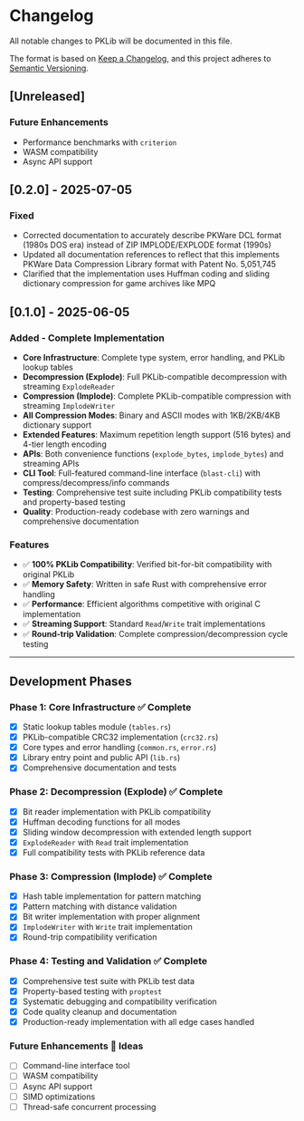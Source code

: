 # Changelog

All notable changes to PKLib will be documented in this file.

The format is based on [Keep a Changelog](https://keepachangelog.com/en/1.0.0/),
and this project adheres to [Semantic Versioning](https://semver.org/spec/v2.0.0.html).

## [Unreleased]

### Future Enhancements

- Performance benchmarks with `criterion`
- WASM compatibility
- Async API support

## [0.2.0] - 2025-07-05

### Fixed

- Corrected documentation to accurately describe PKWare DCL format (1980s DOS era) instead of ZIP IMPLODE/EXPLODE format (1990s)
- Updated all documentation references to reflect that this implements PKWare Data Compression Library format with Patent No. 5,051,745
- Clarified that the implementation uses Huffman coding and sliding dictionary compression for game archives like MPQ

## [0.1.0] - 2025-06-05

### Added - Complete Implementation

- **Core Infrastructure**: Complete type system, error handling, and PKLib lookup tables
- **Decompression (Explode)**: Full PKLib-compatible decompression with streaming `ExplodeReader`
- **Compression (Implode)**: Complete PKLib-compatible compression with streaming `ImplodeWriter`
- **All Compression Modes**: Binary and ASCII modes with 1KB/2KB/4KB dictionary support
- **Extended Features**: Maximum repetition length support (516 bytes) and 4-tier length encoding
- **APIs**: Both convenience functions (`explode_bytes`, `implode_bytes`) and streaming APIs
- **CLI Tool**: Full-featured command-line interface (`blast-cli`) with compress/decompress/info commands
- **Testing**: Comprehensive test suite including PKLib compatibility tests and property-based testing
- **Quality**: Production-ready codebase with zero warnings and comprehensive documentation

### Features

- ✅ **100% PKLib Compatibility**: Verified bit-for-bit compatibility with original PKLib
- ✅ **Memory Safety**: Written in safe Rust with comprehensive error handling
- ✅ **Performance**: Efficient algorithms competitive with original C implementation
- ✅ **Streaming Support**: Standard `Read`/`Write` trait implementations
- ✅ **Round-trip Validation**: Complete compression/decompression cycle testing

---

## Development Phases

### Phase 1: Core Infrastructure ✅ Complete

- [x] Static lookup tables module (`tables.rs`)
- [x] PKLib-compatible CRC32 implementation (`crc32.rs`)
- [x] Core types and error handling (`common.rs`, `error.rs`)
- [x] Library entry point and public API (`lib.rs`)
- [x] Comprehensive documentation and tests

### Phase 2: Decompression (Explode) ✅ Complete

- [x] Bit reader implementation with PKLib compatibility
- [x] Huffman decoding functions for all modes
- [x] Sliding window decompression with extended length support
- [x] `ExplodeReader` with `Read` trait implementation
- [x] Full compatibility tests with PKLib reference data

### Phase 3: Compression (Implode) ✅ Complete

- [x] Hash table implementation for pattern matching
- [x] Pattern matching with distance validation
- [x] Bit writer implementation with proper alignment
- [x] `ImplodeWriter` with `Write` trait implementation
- [x] Round-trip compatibility verification

### Phase 4: Testing and Validation ✅ Complete

- [x] Comprehensive test suite with PKLib test data
- [x] Property-based testing with `proptest`
- [x] Systematic debugging and compatibility verification
- [x] Code quality cleanup and documentation
- [x] Production-ready implementation with all edge cases handled

### Future Enhancements 💭 Ideas

- [ ] Command-line interface tool
- [ ] WASM compatibility
- [ ] Async API support
- [ ] SIMD optimizations
- [ ] Thread-safe concurrent processing

